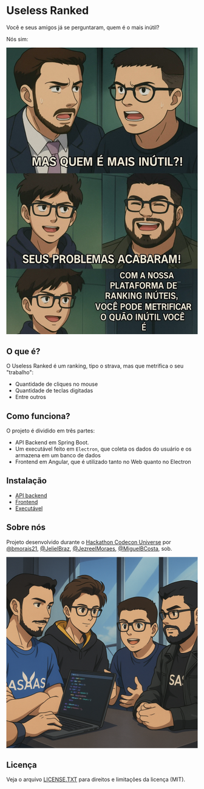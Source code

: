 # Useless Ranked

Você e seus amigos já se perguntaram, quem é o mais inútil?

Nós sim:

![discussion.jpeg](img/discussion.jpeg)

## O que é?

O Useless Ranked é um ranking, tipo o strava, mas que metrifica o seu "trabalho":
* Quantidade de cliques no mouse
* Quantidade de teclas digitadas
* Entre outros

## Como funciona?

O projeto é dividido em três partes:

* API Backend em Spring Boot.
* Um executável feito em `Electron`, que coleta os dados do usuário e os armazena em um banco de dados
* Frontend em Angular, que é utilizado tanto no Web quanto no Electron

## Instalação

* [API backend](backend-api/README.md)
* [Frontend](site/README.md)
* [Executável](electron-app/README.md)

## Sobre nós

Projeto desenvolvido durante o [Hackathon Codecon Universe](https://codecon.dev/universe) por [@bmorais21](https://github.com/bmorais21), [@JelielBraz](https://github.com/JelielBraz), [@JezreelMoraes](https://github.com/JezreelMoraes), [@MiguelBCosta](https://github.com/MiguelBCosta), sob.

![equipe.png](img/equipe.png)

## Licença

Veja o arquivo [LICENSE.TXT](LICENSE.TXT) para direitos e limitações da licença (MIT).
